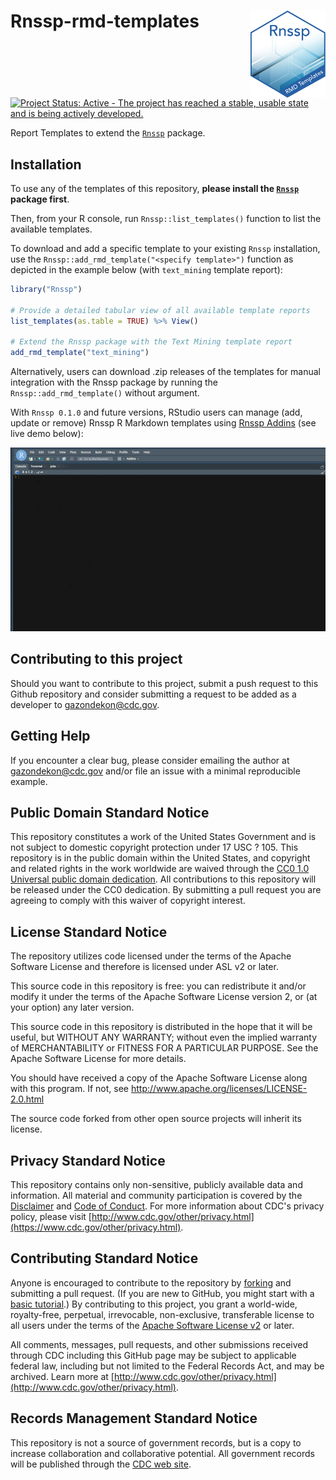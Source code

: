 # Rnssp-rmd-templates <a href='https://cdcgov.github.io/Rnssp-rmd-templates'><img src='_assets/logo.png' align="right" height="139" /></a>

<!-- badges: start -->
[![Project Status: Active - The project has reached a stable, usable
state and is being actively
developed.](https://www.repostatus.org/badges/latest/active.svg)](https://github.com/CDCgov/Rnssp-rmd-templates)
<!-- badges: end -->

Report Templates to extend the [`Rnssp`](https://github.com/CDCgov/Rnssp) package.

## Installation

To use any of the templates of this repository, **please install the  [`Rnssp`](https://github.com/CDCgov/Rnssp) package first**.

Then, from your R console, run `Rnssp::list_templates()` function to list the available templates.
 
To download and add a specific template to your existing `Rnssp` installation, use the `Rnssp::add_rmd_template("<specify template>")` function as depicted in the example below (with `text_mining` template report):
 
```r
library("Rnssp")

# Provide a detailed tabular view of all available template reports
list_templates(as.table = TRUE) %>% View()

# Extend the Rnssp package with the Text Mining template report
add_rmd_template("text_mining")
```

Alternatively, users can download .zip releases of the templates for manual integration with the Rnssp package by running the `Rnssp::add_rmd_template()` without argument.

With `Rnssp 0.1.0` and future versions, RStudio users can manage (add, update or remove) Rnssp R Markdown templates using [Rnssp Addins](https://cdcgov.github.io/Rnssp-rmd-templates/usage/templatemanager/) (see live demo below):

![](docs/usage/templatemanager/images/add_update_templates.gif)

## Contributing to this project
Should you want to contribute to this project, submit a push request to this Github repository and consider submitting a request to be added as a developer to gazondekon@cdc.gov.

## Getting Help
If you encounter a clear bug, please consider emailing the author at gazondekon@cdc.gov and/or file an issue with a minimal reproducible example.

## Public Domain Standard Notice
This repository constitutes a work of the United States Government and is not
subject to domestic copyright protection under 17 USC ? 105. This repository is in
the public domain within the United States, and copyright and related rights in
the work worldwide are waived through the [CC0 1.0 Universal public domain dedication](https://creativecommons.org/publicdomain/zero/1.0/).
All contributions to this repository will be released under the CC0 dedication. By
submitting a pull request you are agreeing to comply with this waiver of
copyright interest.

## License Standard Notice
The repository utilizes code licensed under the terms of the Apache Software
License and therefore is licensed under ASL v2 or later.

This source code in this repository is free: you can redistribute it and/or modify it under
the terms of the Apache Software License version 2, or (at your option) any
later version.

This source code in this repository is distributed in the hope that it will be useful, but WITHOUT ANY
WARRANTY; without even the implied warranty of MERCHANTABILITY or FITNESS FOR A
PARTICULAR PURPOSE. See the Apache Software License for more details.

You should have received a copy of the Apache Software License along with this
program. If not, see http://www.apache.org/licenses/LICENSE-2.0.html

The source code forked from other open source projects will inherit its license.

## Privacy Standard Notice
This repository contains only non-sensitive, publicly available data and
information. All material and community participation is covered by the
[Disclaimer](https://github.com/CDCgov/template/blob/master/DISCLAIMER.md)
and [Code of Conduct](https://github.com/CDCgov/template/blob/master/code-of-conduct.md).
For more information about CDC's privacy policy, please visit [http://www.cdc.gov/other/privacy.html](https://www.cdc.gov/other/privacy.html).

## Contributing Standard Notice
Anyone is encouraged to contribute to the repository by [forking](https://help.github.com/articles/fork-a-repo)
and submitting a pull request. (If you are new to GitHub, you might start with a
[basic tutorial](https://help.github.com/articles/set-up-git).) By contributing
to this project, you grant a world-wide, royalty-free, perpetual, irrevocable,
non-exclusive, transferable license to all users under the terms of the
[Apache Software License v2](http://www.apache.org/licenses/LICENSE-2.0.html) or
later.

All comments, messages, pull requests, and other submissions received through
CDC including this GitHub page may be subject to applicable federal law, including but not limited to the Federal Records Act, and may be archived. Learn more at [http://www.cdc.gov/other/privacy.html](http://www.cdc.gov/other/privacy.html).

## Records Management Standard Notice
This repository is not a source of government records, but is a copy to increase
collaboration and collaborative potential. All government records will be
published through the [CDC web site](http://www.cdc.gov).
